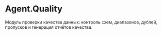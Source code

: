 # Agent.Quality

Модуль проверки качества данных: контроль схем, диапазонов, дублей, пропусков и генерация отчётов качества.
